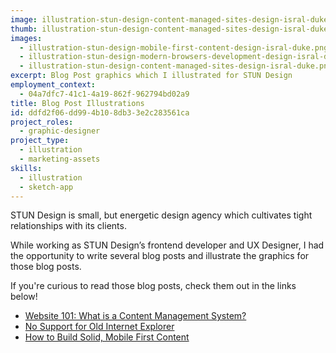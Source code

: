 ```yaml
---
image: illustration-stun-design-content-managed-sites-design-isral-duke.png
thumb: illustration-stun-design-content-managed-sites-design-isral-duke-t.png
images:
  - illustration-stun-design-mobile-first-content-design-isral-duke.png
  - illustration-stun-design-modern-browsers-development-design-isral-duke.png
  - illustration-stun-design-content-managed-sites-design-isral-duke.png
excerpt: Blog Post graphics which I illustrated for STUN Design
employment_context:
  - 04a7dfc7-41c1-4a19-862f-962794bd02a9
title: Blog Post Illustrations
id: ddfd2f06-dd99-4b10-8db3-3e2c283561ca
project_roles:
  - graphic-designer
project_type:
  - illustration
  - marketing-assets
skills:
  - illustration
  - sketch-app
---
```

<p>STUN Design is small, but energetic design agency which cultivates tight relationships with its clients.
</p>
<p>While working as STUN Design’s  frontend developer and UX Designer, I had the opportunity to write several blog posts and illustrate the graphics for those blog posts.
</p>
<p>If you're curious to read those blog posts, check them out in the links below!
</p>
<ul>
	<li><a href="http://stundesign.com/blog/website-101-what-is-content-management-system" target="_blank">Website 101: What is a Content Management System?</a></li>
	<li><a href="http://stundesign.com/blog/no-support-old-internet-explorer" target="_blank">No Support for Old Internet Explorer</a></li>
	<li><a href="http://stundesign.com/blog/how-to-build-solid-mobile-first-content" target="_blank">How to Build Solid, Mobile First Content</a></li>
</ul>